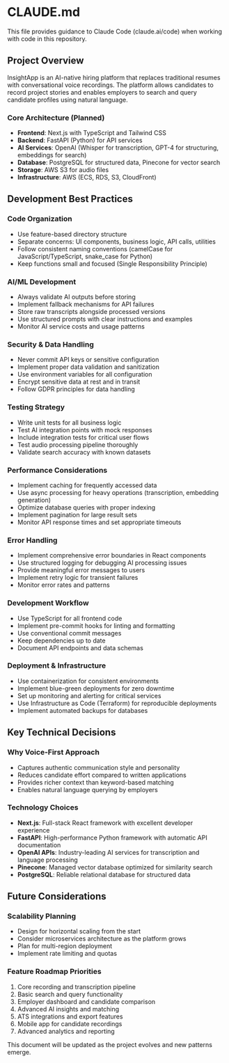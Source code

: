 # CLAUDE.md

This file provides guidance to Claude Code (claude.ai/code) when working with code in this repository.

## Project Overview

InsightApp is an AI-native hiring platform that replaces traditional resumes with conversational voice recordings. The platform allows candidates to record project stories and enables employers to search and query candidate profiles using natural language.

### Core Architecture (Planned)
- **Frontend**: Next.js with TypeScript and Tailwind CSS
- **Backend**: FastAPI (Python) for API services
- **AI Services**: OpenAI (Whisper for transcription, GPT-4 for structuring, embeddings for search)
- **Database**: PostgreSQL for structured data, Pinecone for vector search
- **Storage**: AWS S3 for audio files
- **Infrastructure**: AWS (ECS, RDS, S3, CloudFront)

## Development Best Practices

### Code Organization
- Use feature-based directory structure
- Separate concerns: UI components, business logic, API calls, utilities
- Follow consistent naming conventions (camelCase for JavaScript/TypeScript, snake_case for Python)
- Keep functions small and focused (Single Responsibility Principle)

### AI/ML Development
- Always validate AI outputs before storing
- Implement fallback mechanisms for API failures
- Store raw transcripts alongside processed versions
- Use structured prompts with clear instructions and examples
- Monitor AI service costs and usage patterns

### Security & Data Handling
- Never commit API keys or sensitive configuration
- Implement proper data validation and sanitization
- Use environment variables for all configuration
- Encrypt sensitive data at rest and in transit
- Follow GDPR principles for data handling

### Testing Strategy
- Write unit tests for all business logic
- Test AI integration points with mock responses
- Include integration tests for critical user flows
- Test audio processing pipeline thoroughly
- Validate search accuracy with known datasets

### Performance Considerations
- Implement caching for frequently accessed data
- Use async processing for heavy operations (transcription, embedding generation)
- Optimize database queries with proper indexing
- Implement pagination for large result sets
- Monitor API response times and set appropriate timeouts

### Error Handling
- Implement comprehensive error boundaries in React components
- Use structured logging for debugging AI processing issues
- Provide meaningful error messages to users
- Implement retry logic for transient failures
- Monitor error rates and patterns

### Development Workflow
- Use TypeScript for all frontend code
- Implement pre-commit hooks for linting and formatting
- Use conventional commit messages
- Keep dependencies up to date
- Document API endpoints and data schemas

### Deployment & Infrastructure
- Use containerization for consistent environments
- Implement blue-green deployments for zero downtime
- Set up monitoring and alerting for critical services
- Use Infrastructure as Code (Terraform) for reproducible deployments
- Implement automated backups for databases

## Key Technical Decisions

### Why Voice-First Approach
- Captures authentic communication style and personality
- Reduces candidate effort compared to written applications
- Provides richer context than keyword-based matching
- Enables natural language querying by employers

### Technology Choices
- **Next.js**: Full-stack React framework with excellent developer experience
- **FastAPI**: High-performance Python framework with automatic API documentation
- **OpenAI APIs**: Industry-leading AI services for transcription and language processing
- **Pinecone**: Managed vector database optimized for similarity search
- **PostgreSQL**: Reliable relational database for structured data

## Future Considerations

### Scalability Planning
- Design for horizontal scaling from the start
- Consider microservices architecture as the platform grows
- Plan for multi-region deployment
- Implement rate limiting and quotas

### Feature Roadmap Priorities
1. Core recording and transcription pipeline
2. Basic search and query functionality
3. Employer dashboard and candidate comparison
4. Advanced AI insights and matching
5. ATS integrations and export features
6. Mobile app for candidate recordings
7. Advanced analytics and reporting

This document will be updated as the project evolves and new patterns emerge.